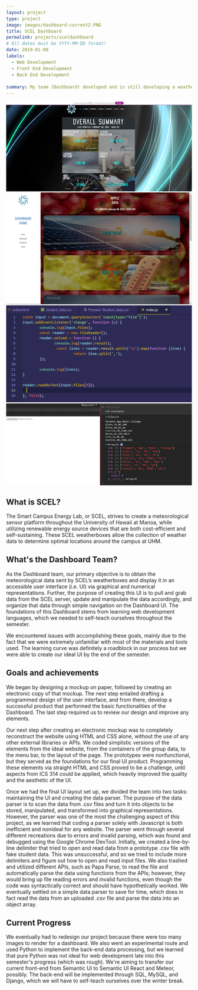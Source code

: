 ```yaml
---
layout: project
type: project
image: images/dashboard-current2.PNG
title: SCEL Dashboard
permalink: projects/sceldashboard
# All dates must be YYYY-MM-DD format!
date: 2019-01-08
labels:
  - Web Development
  - Front End Development
  - Back End Development
  
summary: My team (Dashboard) developed and is still developing a weather dashboard for the Smart Campus Energy Lab (SCEL). 
---
```


<div class="ui small rounded images">
  <img class="ui image" src="../images/dashboard-mockup.png">
  <img class="ui image" src="../images/scel-current-individual-pages.PNG">
  <img class="ui image" src="../images/code.png">
  <img class="ui image" src="../images/parse.png">
</div>

## What is SCEL?
The Smart Campus Energy Lab, or SCEL, strives to create a meteorological sensor platform
throughout the University of Hawaii at Manoa, while utilizing renewable energy source
devices that are both cost-efficient and self-sustaining. These SCEL weatherboxes allow the
collection of weather data to determine optimal locations around the campus at UHM. 

## What's the Dashboard Team?
As the Dashboard team, our primary objective is to obtain the meteorological data sent by
SCEL’s weatherboxes and display it in an accessible user interface (i.e. UI) via graphical and
numerical representations. Further, the purpose of creating this UI is to pull and grab data from
the SCEL server, update and manipulate the data accordingly, and organize that data through
simple navigation on the Dashboard UI. The foundations of this Dashboard stems from learning
web development languages, which we needed to self-teach ourselves throughout the semester.

We encountered issues with accomplishing these goals, mainly due to the fact that we were
extremely unfamiliar with most of the materials and tools used. The learning curve was
definitely a roadblock in our process but we were able to create our ideal UI by the end of the
semester.

## Goals and achievements
We began by designing a mockup on paper, followed by creating an electronic copy of
that mockup. The next step entailed drafting a programmed design of the user interface, and from
there, develop a successful product that performed the basic functionalities of the Dashboard.
The last step required us to review our design and improve any elements.

Our next step after creating an electronic mockup was to completely reconstruct the website using 
HTML and CSS alone, without the use of any other external libraries or APIs. We coded simplistic versions
of the elements from the ideal website, from the containers of the group data, to the menu bar, to the 
layout of the page. The prototypes were nonfunctional, but they served as the foundations for our final UI
product. Programming these elements via straight HTML and CSS proved to be a challenge, until aspects from 
ICS 314 could be applied, which heavily improved the quality and the aesthetic of the UI. 

Once we had the final UI layout set up, we divided the team into two tasks: maintaining the UI and creating the
data parser. The purpose of the data parser is to scan the data from .csv files and turn it into objects to be 
stored, manipulated, and transformed into graphical representations. However, the parser was one of the most the 
challenging aspect of this project, as we learned that coding a parser solely with Javascript is both inefficient 
and nonideal for any website. The parser went through several different recreations due to errors and invalid 
parsing, which was found and debugged using the Google Chrome DevTool. Initially, we created a line-by-line 
delimiter that tried to open and read data from a prototype .csv file with fake student data. This was unsuccessful,
and so we tried to include more delimiters and figure out how to open and read input files. We also trashed and
utilized different APIs, such as Papa Parse, to read the file and automatically parse the data using functions
from the APIs; however, they would bring up file reading errors and invalid functions, even though the code was 
syntactically correct and should have hypothetically worked. We eventually settled on a simple data parser to
save for time, which does in fact read the data from an uploaded .csv file and parse the data into an object array. 

## Current Progress
We eventually had to redesign our project because there were too many images to render for a dashboard. We also went 
an experimental route and used Python to implement the back-end data processing, but we learned that pure Python was 
not ideal for web development late into this semester's progress (which was rough). We're aiming to transfer our current
front-end from Semantic UI to Semantic UI React and Meteor, possibly. The back-end will be implemented through SQL, MySQL,
and Django, which we will have to self-teach ourselves over the winter break.